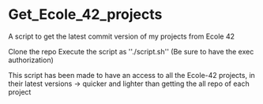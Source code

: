 # Get_Ecole_42_projects
A script to get the latest commit version of my projects from Ecole 42

Clone the repo 
Execute the script as ''./script.sh'' (Be sure to have the exec authorization)

This script has been made to have an access to all the Ecole-42 projects, in their latest versions -> quicker and lighter than getting the all repo of each project
